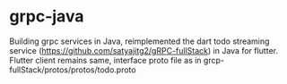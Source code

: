 # grpc-java
Building grpc services in Java, reimplemented the dart todo streaming service (https://github.com/satyajitg2/gRPC-fullStack) in Java for flutter.
Flutter client remains same, interface proto file as in grcp-fullStack/protos/protos/todo.proto
